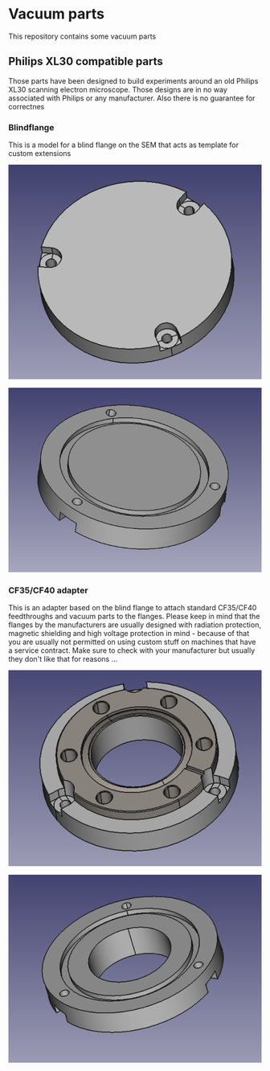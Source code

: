 # Vacuum parts

This repository contains some vacuum parts

## Philips XL30 compatible parts

Those parts have been designed to build experiments around
an old Philips XL30 scanning electron microscope. Those designs
are in no way associated with Philips or any manufacturer. Also
there is no guarantee for correctnes

### Blindflange

This is a model for a blind flange on the SEM that acts as template
for custom extensions

![Blind flange template](https://raw.githubusercontent.com/tspspi/freecadModel/master/Vacuum/PhilipsXL30/PhilipsXL30_Blindflange.png)

![Blind flange template](https://github.com/tspspi/freecadModel/blob/master/Vacuum/PhilipsXL30/PhilipsXL30_Blindflange_002.png)

### CF35/CF40 adapter

This is an adapter based on the blind flange to attach standard CF35/CF40
feedthroughs and vacuum parts to the flanges. Please keep in mind that
the flanges by the manufacturers are usually designed with radiation
protection, magnetic shielding and high voltage protection in mind - because
of that you are usually not permitted on using custom stuff on machines
that have a service contract. Make sure to check with your manufacturer but
usually they don't like that for reasons ...

![CF35/CF40 adapter](https://raw.githubusercontent.com/tspspi/freecadModel/master/Vacuum/PhilipsXL30/PhilipsXL30_FlangeToCF35_CF40_ZeroLengthAdapter_001.png)

![CF35/CF40 adapter](https://raw.githubusercontent.com/tspspi/freecadModel/master/Vacuum/PhilipsXL30/PhilipsXL30_FlangeToCF35_CF40_ZeroLengthAdapter_002.png)

